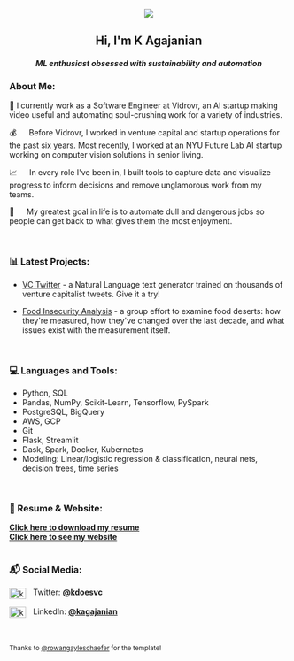 <div alighn=top>

  
<div align=center>

<a href="https://hits.seeyoufarm.com"><img src="https://hits.seeyoufarm.com/api/count/incr/badge.svg?url=https%3A%2F%2Fgithub.com%2Ferutis&count_bg=%230097E4&title_bg=%23555555&icon=&icon_color=%23E7E7E7&title=visitors&edge_flat=false"/></a>

<h2>Hi, I'm K Agajanian </h2>
<h4><i>ML enthusiast obsessed with sustainability and automation</i></h4>



  </div>

<p>

<h3><b>About Me:</b></h3>
🦾    I currently work as a Software Engineer at Vidrovr, an AI startup making video useful and automating soul-crushing work for a variety of industries. 
  
  
💰   Before Vidrovr, I worked in venture capital and startup operations for the past six years. Most recently, I worked at an NYU Future Lab AI startup working on computer vision solutions in senior living. 

📈   In every role I've been in, I built tools to capture data and visualize progress to inform decisions and remove unglamorous work from my teams.

🤖   My greatest goal in life is to automate dull and dangerous jobs so people can get back to what gives them the most enjoyment.
   



<br/>

<h3 align="left"><b>📊 Latest Projects:</h3></b>
<p align="left"> 

* [VC Twitter](https://github.com/Erutis/vc-twitter) - a Natural Language text generator trained on thousands of venture capitalist tweets. Give it a try!

* [Food Insecurity Analysis](https://github.com/Erutis/food-insecurity-analysis) - a group effort to examine food deserts: how they're measured, how they've changed over the last decade, and what issues exist with the measurement itself. 
  
  <br/>

  
<h3 align="left"><b>💻 Languages and Tools:</h3></b>
<p align="left"> 
  
* Python, SQL
* Pandas, NumPy, Scikit-Learn, Tensorflow, PySpark
* PostgreSQL, BigQuery
* AWS, GCP
* Git
* Flask, Streamlit
* Dask, Spark, Docker, Kubernetes
* Modeling: Linear/logistic regression & classification, neural nets, decision trees, time series
  
<br /><p>
  
<h3 align="left"><b>📑 Resume & Website:</h3></b>
<p align="left">
<a href='https://drive.google.com/file/d/1DiMQGL_xr38o7WTEErsAENVwTaggIX9Y/view?usp=sharing'><b>Click here to download my resume</a></b><br />
<a href='https://erutis.github.io'><b>Click here to see my website</a></b><br />


<br>

<h3 align="left"><b>📬 Social Media:</h3></b>
<p align="left">
<a href="https://twitter.com/kdoesvc" target="blank"><img align="center" src="https://raw.githubusercontent.com/rahuldkjain/github-profile-readme-generator/master/src/images/icons/Social/twitter.svg" alt="kdoesvc" height="20" width="30" /></a>  Twitter: <a href='https://twitter.com/kdoesvc'><b>@kdoesvc</a></b><br />
  
<a href="https://linkedin.com/in/kagajanian" target="blank"><img align="center" src="https://raw.githubusercontent.com/rahuldkjain/github-profile-readme-generator/master/src/images/icons/Social/linked-in-alt.svg" alt="kagajanian" height="20" width="30" /></a>  LinkedIn: <a href="https://www.linkedin.com/in/kagajanian"><b>@kagajanian</b></a><br />

<br><br>
<small>Thanks to [@rowangayleschaefer](https://github.com/rowangayleschaefer) for the template! </small>
